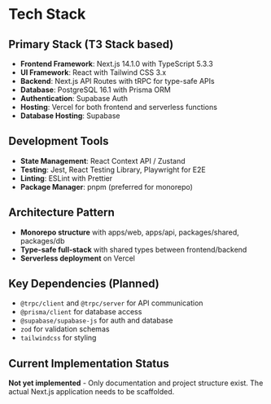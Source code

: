 # Tech Stack

## Primary Stack (T3 Stack based)
- **Frontend Framework**: Next.js 14.1.0 with TypeScript 5.3.3
- **UI Framework**: React with Tailwind CSS 3.x
- **Backend**: Next.js API Routes with tRPC for type-safe APIs
- **Database**: PostgreSQL 16.1 with Prisma ORM
- **Authentication**: Supabase Auth
- **Hosting**: Vercel for both frontend and serverless functions
- **Database Hosting**: Supabase

## Development Tools
- **State Management**: React Context API / Zustand
- **Testing**: Jest, React Testing Library, Playwright for E2E
- **Linting**: ESLint with Prettier
- **Package Manager**: pnpm (preferred for monorepo)

## Architecture Pattern
- **Monorepo structure** with apps/web, apps/api, packages/shared, packages/db
- **Type-safe full-stack** with shared types between frontend/backend
- **Serverless deployment** on Vercel

## Key Dependencies (Planned)
- `@trpc/client` and `@trpc/server` for API communication
- `@prisma/client` for database access
- `@supabase/supabase-js` for auth and database
- `zod` for validation schemas
- `tailwindcss` for styling

## Current Implementation Status
**Not yet implemented** - Only documentation and project structure exist. The actual Next.js application needs to be scaffolded.